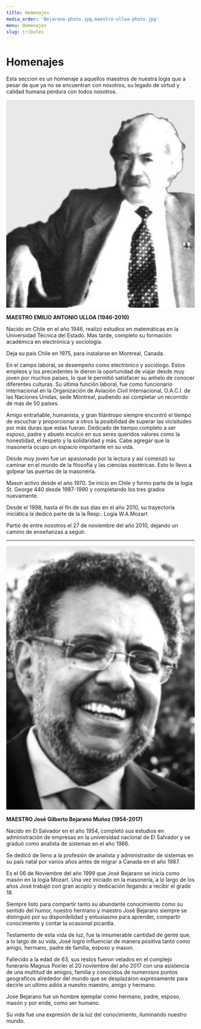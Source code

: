 ```yaml
---
title: Homenajes
media_order: 'Bejarano-photo.jpg,maestro-ulloa-photo.jpg'
menu: Homenajes
slug: tributes
---
```


# Homenajes

Esta seccion es un homenaje a aquellos maestros de nuestra logia que a pesar de que ya no se encuentran con nosotros, su legado de virtud y calidad humana perdura con todos nosotros.

![maestro-emilio-ulloa](maestro-ulloa-photo.jpg?cropResize=400,400)  

**MAESTRO
EMILIO ANTONIO ULLOA
(1946-2010)**
 
Nacido en Chile en el año 1946, realizó estudios en matemáticas en la Universidad Técnica del Estado. Mas tarde, completo su formación académica en electrónica y sociología.

Deja su país Chile en 1975, para instalarse en Montreal, Canada.

En el campo laboral, se desempeño como electrónico y sociólogo. Estos empleos y los precedentes le dieron la oportunidad de viajar desde muy joven por muchos países, lo que le permitió satisfacer su anhelo de conocer diferentes culturas. Su última función laboral, fue como funcionario internacional en la Organización de Aviación Civil Internacional, O.A.C.I. de las Naciones Unidas, sede Montreal, pudiendo así completar un recorrido de más de 50 países.

Amigo entrañable, humanista, y gran filántropo siempre encontró el tiempo de escuchar y proporcionar a otros la posibilidad de superar las vicisitudes por más duras que estas fueran. Dedicado de tiempo completo a ser esposo, padre y abuelo inculco en sus seres queridos valores como la honestidad, el respeto y la solidaridad y más. Cabe agregar que la masonería ocupo un espacio importante en su vida.

Desde muy joven fue un apasionado por la lectura y así comenzó su caminar en el mundo de la filosofía y las ciencias esotéricas. Esto lo llevo a golpear las puertas de la masonería.

Mason activo desde el año 1970. Se inicio en Chile y formo parte de la logia St. George 440 desde 1987-1990 y completando los tres grados nuevamente.

Desde el 1998, hasta el fin de sus días en el año 2010,  su trayectoria iniciática la dedicó parte de la la Resp:. Logia W.A.Mozart

Partió de entre nosotros el 27 de noviembre del año 2010, dejando un camino de enseñanzas a seguir.  

___

![maestro-jose-bejarano](Bejarano-photo.jpg?cropResize=400,400)  

**MAESTRO
José Gilberto Bejarano Muñoz 
(1954-2017)**
 
Nacido en El Salvador en el año 1954, completó sus estudios en administración de empresas en la universidad nacional de El Salvador y se graduó como analista de sistemas en el año 1986.

Se dedicó de lleno a la profesión de analista y administrador de sistemas en su país natal por varios años antes de migrar a Canada en el año 1987.

Es el 06 de Noviembre del año 1999 que José Bejarano se inicia como masón en la logia Mozart. Una vez iniciado en la masonería, a lo largo de los años José trabajó con gran acopio y dedicación llegando a recibir el grado 18.

Siempre listo para compartir tanto su abundante conocimiento como su sentido del humor, nuestro hermano y maestro José Bejarano siempre se distinguió por su disponibilidad y entusiasmo para aprender, compartir conocimiento y contar la ocasional picardía.

Testamento de esta vida de luz, fue la innumerable cantidad de gente que, a lo largo de su vida, José logro influenciar de manera positiva tanto como amigo, hermano, padre de familia, esposo y mason.

Fallecido a la edad de 63, sus restos fueron velados en el complejo funerario Magnus Poirier el 20 noviembre del año 2017 con una asistencia de una multitud de amigos, familia y conocidos de numerosos puntos geograficos alrededor del mundo que se desplazaron expresamente para decirle un ultimo adiós a nuestro maestro, amigo y hermano.

Jose Bejarano fue un hombre ejemplar como hermano, padre, esposo, masón y por ende, como ser humano.

Su vida fue una expresión de la luz del conocimiento, iluminando nuestro mundo.
